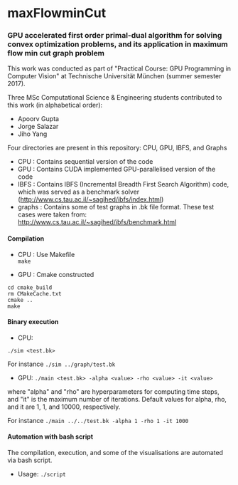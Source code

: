# maxFlowminCut

### GPU accelerated first order primal-dual algorithm for solving convex optimization problems, and its application in maximum flow min cut graph problem

This work was conducted as part of "Practical Course: GPU Programming in Computer Vision" at Technische Universität München (summer semester 2017).  

Three MSc Computational Science & Engineering students contributed to this work (in alphabetical order):

* Apoorv Gupta
* Jorge Salazar 
* Jiho Yang

Four directories are present in this repository: CPU, GPU, IBFS, and Graphs

* CPU : Contains sequential version of the code
* GPU : Contains CUDA implemented GPU-parallelised version of the code
* IBFS : Contains IBFS (Incremental Breadth First Search Algorithm) code, which was served as a benchmark solver (http://www.cs.tau.ac.il/~sagihed/ibfs/index.html)
* graphs : Contains some of test graphs in .bk file format. These test cases were taken from: http://www.cs.tau.ac.il/~sagihed/ibfs/benchmark.html

#### Compilation

* CPU : Use Makefile  
        ```make```
        
* GPU : Cmake constructed 

```
cd cmake_build
rm CMakeCache.txt
cmake ..
make
```

#### Binary execution 

* CPU: 
```
./sim <test.bk>
```
For instance ```./sim ../graph/test.bk```

* GPU: ```./main <test.bk> -alpha <value> -rho <value> -it <value>```

where "alpha" and "rho" are hyperparameters for computing time steps, and "it" is the maximum number of iterations.
Default values for alpha, rho, and it are 1, 1, and 10000, respectively.
       
For instance ```./main ../../test.bk -alpha 1 -rho 1 -it 1000```

#### Automation with bash script

The compilation, execution, and some of the visualisations are automated via bash script.

* Usage: ```./script```

